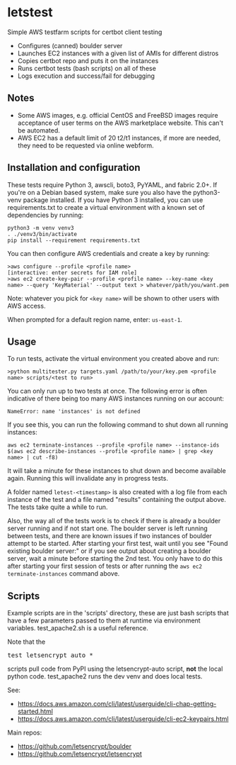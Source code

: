 # letstest
Simple AWS testfarm scripts for certbot client testing

- Configures (canned) boulder server
- Launches EC2 instances with a given list of AMIs for different distros
- Copies certbot repo and puts it on the instances
- Runs certbot tests (bash scripts) on all of these
- Logs execution and success/fail for debugging

## Notes
  - Some AWS images, e.g. official CentOS and FreeBSD images
    require acceptance of user terms on the AWS marketplace
    website.  This can't be automated.
  - AWS EC2 has a default limit of 20 t2/t1 instances, if more
    are needed, they need to be requested via online webform.

## Installation and configuration
These tests require Python 3, awscli, boto3, PyYAML, and fabric 2.0+. If you're
on a Debian based system, make sure you also have the python3-venv package
installed. If you have Python 3 installed, you can use requirements.txt to
create a virtual environment with a known set of dependencies by running:
```
python3 -m venv venv3
. ./venv3/bin/activate
pip install --requirement requirements.txt
```

You can then configure AWS credentials and create a key by running:
```
>aws configure --profile <profile name>
[interactive: enter secrets for IAM role]
>aws ec2 create-key-pair --profile <profile name> --key-name <key name> --query 'KeyMaterial' --output text > whatever/path/you/want.pem
```
Note: whatever you pick for `<key name>` will be shown to other users with AWS access.

When prompted for a default region name, enter: `us-east-1`.

## Usage
To run tests, activate the virtual environment you created above and run:
```
>python multitester.py targets.yaml /path/to/your/key.pem <profile name> scripts/<test to run>
```

You can only run up to two tests at once. The following error is often indicative of there being too many AWS instances running on our account:
```
NameError: name 'instances' is not defined
```

If you see this, you can run the following command to shut down all running instances:
```
aws ec2 terminate-instances --profile <profile name> --instance-ids $(aws ec2 describe-instances --profile <profile name> | grep <key name> | cut -f8)
```

It will take a minute for these instances to shut down and become available again. Running this will invalidate any in progress tests.

A folder named `letest-<timestamp>` is also created with a log file from each instance of the test and a file named "results" containing the output above.
The tests take quite a while to run.

Also, the way all of the tests work is to check if there is already a boulder server running and if not start one. The boulder server is left running between tests,
and there are known issues if two instances of boulder attempt to be started. After starting your first test, wait until you see "Found existing boulder server:" or if you see output
about creating a boulder server, wait a minute before starting the 2nd test. You only have to do this after starting your first session of tests or after running
the `aws ec2 terminate-instances` command above.

## Scripts
Example scripts are in the 'scripts' directory, these are just bash scripts that have a few parameters passed
to them at runtime via environment variables.  test_apache2.sh is a useful reference.

Note that the <pre>test_letsencrypt_auto_*</pre> scripts pull code from PyPI using the letsencrypt-auto script,
__not__ the local python code.  test_apache2 runs the dev venv and does local tests.

See:
- https://docs.aws.amazon.com/cli/latest/userguide/cli-chap-getting-started.html
- https://docs.aws.amazon.com/cli/latest/userguide/cli-ec2-keypairs.html

Main repos:
- https://github.com/letsencrypt/boulder
- https://github.com/letsencrypt/letsencrypt
